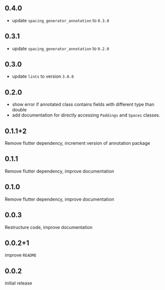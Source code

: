 ## 0.4.0

* update `spacing_generator_annotation` to `0.3.0`

## 0.3.1
* update `spacing_generator_annotation` to `0.2.0`

## 0.3.0

* update `lints` to version `3.0.0`

## 0.2.0

* show error if annotated class contains fields with different type than double
* add documentation for directly accessing `Paddings` and `Spaces` classes.

## 0.1.1+2

Remove flutter dependency, increment version of annotation package

## 0.1.1

Remove flutter dependency, improve documentation

## 0.1.0

Remove flutter dependency, improve documentation

## 0.0.3

Restructure code, improve documentation

## 0.0.2+1

improve `README`

## 0.0.2

initial release
